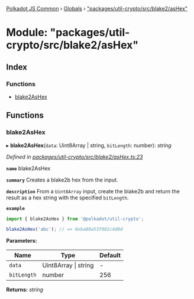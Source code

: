 [Polkadot JS Common](../README.md) › [Globals](../globals.md) › ["packages/util-crypto/src/blake2/asHex"](_packages_util_crypto_src_blake2_ashex_.md)

# Module: "packages/util-crypto/src/blake2/asHex"

## Index

### Functions

* [blake2AsHex](_packages_util_crypto_src_blake2_ashex_.md#blake2ashex)

## Functions

###  blake2AsHex

▸ **blake2AsHex**(`data`: Uint8Array | string, `bitLength`: number): *string*

*Defined in [packages/util-crypto/src/blake2/asHex.ts:23](https://github.com/polkadot-js/common/blob/e487d0a4/packages/util-crypto/src/blake2/asHex.ts#L23)*

**`name`** blake2AsHex

**`summary`** Creates a blake2b hex from the input.

**`description`** 
From a `Uint8Array` input, create the blake2b and return the result as a hex string with the specified `bitLength`.

**`example`** 
<BR>

```javascript
import { blake2AsHex } from '@polkadot/util-crypto';

blake2AsHex('abc'); // => 0xba80a53f981c4d0d
```

**Parameters:**

Name | Type | Default |
------ | ------ | ------ |
`data` | Uint8Array &#124; string | - |
`bitLength` | number | 256 |

**Returns:** *string*
